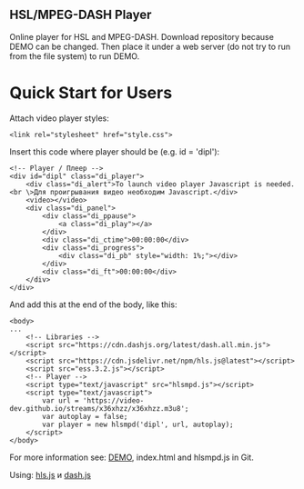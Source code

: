 ## HSL/MPEG-DASH Player
Online player for HSL and MPEG-DASH.
Download repository because DEMO can be changed.
Then place it under a web server (do not try to run from the file system) to run DEMO.

# Quick Start for Users
Attach video player styles:
```
<link rel="stylesheet" href="style.css">
```

Insert this code where player should be (e.g. id = 'dipl'):
```
<!-- Player / Плеер -->
<div id="dipl" class="di_player">
	<div class="di_alert">To launch video player Javascript is needed.<br \>Для проигрывания видео необходим Javascript.</div>
	<video></video>
	<div class="di_panel">
		<div class="di_ppause">
			<a class="di_play"></a>
		</div>
		<div class="di_ctime">00:00:00</div>
		<div class="di_progress">
			<div class="di_pb" style="width: 1%;"></div>
		</div>
		<div class="di_ft">00:00:00</div>
	</div>
</div>
```

And add this at the end of the body, like this:
```
<body>
...
	<!-- Libraries -->
	<script src="https://cdn.dashjs.org/latest/dash.all.min.js"></script>
	<script src="https://cdn.jsdelivr.net/npm/hls.js@latest"></script>
	<script src="ess.3.2.js"></script>
	<!-- Player -->
	<script type="text/javascript" src="hlsmpd.js"></script>
	<script type="text/javascript">
		var url = 'https://video-dev.github.io/streams/x36xhzz/x36xhzz.m3u8';
		var autoplay = false;
		var player = new hlsmpd('dipl', url, autoplay);
	</script>
</body>
```

For more information see: [DEMO](http://fous.name/player/), index.html and hlsmpd.js in Git.

Using:
[hls.js](https://github.com/video-dev/hls.js/) и [dash.js](https://github.com/Dash-Industry-Forum/dash.js)
